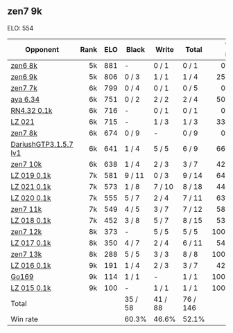## zen7 9k ##

ELO: 554

Opponent | Rank | ELO | Black | Write | Total | Win rate
---------|-----:|----:|-------|-------|-------|-------:
[zen6 8k](zen6%208k.md) | 5k | 881 | - | 0 / 1 | 0 / 1 | 0.0%
[zen6 9k](zen6%209k.md) | 5k | 806 | 0 / 3 | 1 / 1 | 1 / 4 | 25.0%
[zen7 7k](zen7%207k.md) | 6k | 799 | 0 / 4 | 0 / 1 | 0 / 5 | 0.0%
[aya 6.34](aya%206.34.md) | 6k | 751 | 0 / 2 | 2 / 2 | 2 / 4 | 50.0%
[RN4.32 0.1k](RN4.32%200.1k.md) | 6k | 716 | - | 0 / 1 | 0 / 1 | 0.0%
[LZ 021](LZ%20021.md) | 6k | 715 | - | 1 / 3 | 1 / 3 | 33.3%
[zen7 8k](zen7%208k.md) | 6k | 674 | 0 / 9 | - | 0 / 9 | 0.0%
[DariushGTP3.1.5.7 lv1](DariushGTP3.1.5.7%20lv1.md) | 6k | 641 | 1 / 4 | 5 / 5 | 6 / 9 | 66.7%
[zen7 10k](zen7%2010k.md) | 6k | 638 | 1 / 4 | 2 / 3 | 3 / 7 | 42.9%
[LZ 019 0.1k](LZ%20019%200.1k.md) | 7k | 581 | 9 / 11 | 0 / 3 | 9 / 14 | 64.3%
[LZ 021 0.1k](LZ%20021%200.1k.md) | 7k | 573 | 1 / 8 | 7 / 10 | 8 / 18 | 44.4%
[LZ 020 0.1k](LZ%20020%200.1k.md) | 7k | 555 | 5 / 7 | 2 / 4 | 7 / 11 | 63.6%
[zen7 11k](zen7%2011k.md) | 7k | 549 | 4 / 5 | 3 / 7 | 7 / 12 | 58.3%
[LZ 018 0.1k](LZ%20018%200.1k.md) | 7k | 452 | 3 / 8 | 5 / 7 | 8 / 15 | 53.3%
[zen7 12k](zen7%2012k.md) | 8k | 373 | - | 5 / 5 | 5 / 5 | 100.0%
[LZ 017 0.1k](LZ%20017%200.1k.md) | 8k | 350 | 4 / 7 | 2 / 4 | 6 / 11 | 54.5%
[zen7 13k](zen7%2013k.md) | 8k | 288 | 5 / 5 | 3 / 3 | 8 / 8 | 100.0%
[LZ 016 0.1k](LZ%20016%200.1k.md) | 9k | 191 | 1 / 4 | 2 / 3 | 3 / 7 | 42.9%
[Go169](Go169.md) | 9k | 114 | 1 / 1 | - | 1 / 1 | 100.0%
[LZ 015 0.1k](LZ%20015%200.1k.md) | 9k | 100 | - | 1 / 1 | 1 / 1 | 100.0%
Total | | | 35 / 58 | 41 / 88 | 76 / 146 | 
Win rate| | | 60.3% | 46.6% | 52.1% | 
